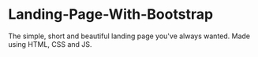 # Landing-Page-With-Bootstrap
The simple, short and beautiful landing page you've always wanted. Made using HTML, CSS and JS.
